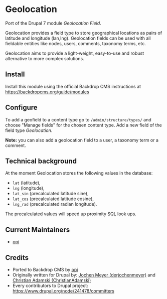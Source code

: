 Geolocation
===========

Port of the Drupal 7 module *Geolocation Field*.

Geolocation provides a field type to store geographical locations as pairs of latitude and longitude (lan,lng). Geolocation fields can be used with all fieldable entities like nodes, users, comments, taxonomy terms, etc.

Geolocation aims to provide a light-weight, easy-to-use and robust alternative to more complex solutions.


Install
-------

Install this module using the official Backdrop CMS instructions at https://backdropcms.org/guide/modules


Configure
---------

To add a geofield to a content type go to `/admin/structure/types/` and choose "Manage fields" for the chosen content type. 
Add a new field of the field type *Geolocation*.

**Note:** you can also add a geolocation field to a user, a taxonomy term or a comment.


Technical background
--------------------

At the moment Geolocation stores the following values in the database:

- `lat` (latitude),
- `lng` (longitude),
- `lat_sin` (precalculated latitude sine),
- `lat_cos` (precalculated latitude cosine),
- `lng_rad` (precalculated radian longitude).

The precalculated values will speed up proximity SQL look ups.


Current Maintainers
-------------------

- [opi](https://github.com/opi)


Credits
-------

- Ported to Backdrop CMS by [opi](https://github.com/opi)
- Originally written for Drupal by: [Jochen Meyer (derjochenmeyer)](https://www.drupal.org/u/derjochenmeyer) and [Christian Adamski (ChristianAdamski)](https://www.drupal.org/u/christianadamski)
- Every contributors to Drupal project: https://www.drupal.org/node/241478/committers
